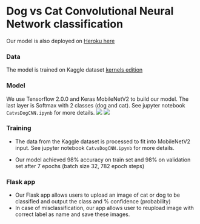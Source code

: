 # Dog vs Cat Convolutional Neural Network classification
Our model is also deployed on [Heroku here](https://dogvscat-mobilenet.herokuapp.com)

### Data
The model is trained on Kaggle dataset [kernels edition](https://www.kaggle.com/c/dogs-vs-cats-redux-kernels-edition/data)

### Model
We use Tensorflow 2.0.0 and Keras MobileNetV2 to build our model. The last layer is Softmax with 2 classes (dog and cat). See jupyter notebook `CatvsDogCNN.ipynb` for more details.
![](https://machinethink.net/images/mobilenet-v2/ExpandProject@2x.png)
![](https://machinethink.net/images/mobilenet-v2/Compression@2x.png)

### Training
- The data from the Kaggle dataset is processed to fit into MobileNetV2 input. See jupyter notebook `CatvsDogCNN.ipynb` for more details.

- Our model achieved 98% accuracy on train set and 98% on validation set after 7 epochs (batch size 32, 782 epoch steps)

### Flask app
-  Our Flask app allows users to upload an image of cat or dog to be classified and output the class and % confidence (probability)
-   In case of misclassification, our app allows user to reupload image with correct label as name and save these images.
